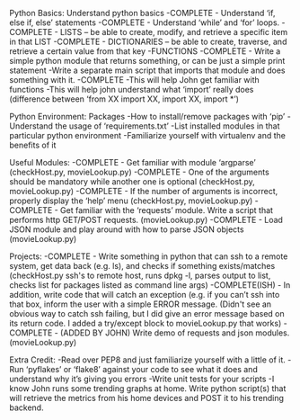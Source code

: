 Python Basics:
Understand python basics
-COMPLETE - Understand ‘if, else if, else’ statements
-COMPLETE - Understand ‘while’ and ‘for’ loops.
-COMPLETE - LISTS – be able to create, modify, and retrieve a specific item in that LIST
-COMPLETE - DICTIONARIES – be able to create, traverse, and retrieve a certain value from that key
-FUNCTIONS
  -COMPLETE - Write a simple python module that returns something, or can be just a simple print statement
  -Write a separate main script that imports that module and does something with it.
  -COMPLETE -This will help John get familiar with functions
  -This will help john understand what ‘import’ really does (difference between ‘from XX import XX, import XX, import *’)

Python Environment:
Packages
-How to install/remove packages with ‘pip’
-Understand the usage of ‘requirements.txt’
-List installed modules in that particular python environment
-Familiarize yourself with virtualenv and the benefits of it

Useful Modules:
-COMPLETE - Get familiar with module ‘argparse’ (checkHost.py, movieLookup.py)
  -COMPLETE - One of the arguments should be mandatory while another one is optional (checkHost.py, movieLookup.py)
  -COMPLETE - If the number of arguments is incorrect, properly display the ‘help’ menu (checkHost.py, movieLookup.py)
-COMPLETE - Get familiar with the ‘requests’ module. Write a script that performs http GET/POST requests. (movieLookup.py)
-COMPLETE - Load JSON module and play around with how to parse JSON objects (movieLookup.py)

Projects:
-COMPLETE - Write something in python that can ssh to a remote system, get data back (e.g. ls), and checks if something exists/matches (checkHost.py ssh's to remote host, runs dpkg -l, parses output to list, checks list for packages listed as command line args)
  -COMPLETE(ISH) - In addition, write code that will catch an exception (e.g. if you can’t ssh into that box, inform the user with a simple ERROR message. (Didn't see an obvious way to catch ssh failing, but I did give an error message based on its return code.  I added a try/except block to movieLookup.py that works)
-COMPLETE - (ADDED BY JOHN) Write demo of requests and json modules. (movieLookup.py)

Extra Credit:
-Read over PEP8 and just familiarize yourself with a little of it.
  -Run ‘pyflakes’ or ‘flake8’ against your code to see what it does and understand why it’s giving you errors
-Write unit tests for your scripts
-I know John runs some trending graphs at home. Write python script(s) that will retrieve the metrics from his home devices and POST it to his trending backend. 
